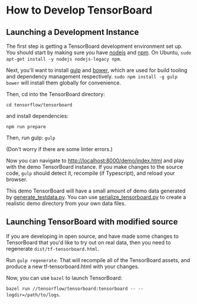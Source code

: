 # How to Develop TensorBoard

## Launching a Development Instance

The first step is getting a TensorBoard development environment set up. You
should start by making sure you have [nodejs](https://nodejs.org/en/) and
[npm](https://www.npmjs.com/). On Ubuntu, `sudo apt-get install -y nodejs
nodejs-legacy npm`.

Next, you'll want to install [gulp](http://gulpjs.com/) and
[bower](http://bower.io/), which are used for build tooling and dependency
management respectively. `sudo npm install -g gulp bower` will install them
globally for convenience.

Then, cd into the TensorBoard directory:

`cd tensorflow/tensorboard`

and install dependencies:

`npm run prepare`

Then, run gulp: `gulp`

(Don't worry if there are some linter errors.)

Now you can navigate to
[http://localhost:8000/demo/index.html](http://localhost:8000/demo/index.html)
and play with the demo TensorBoard instance. If you make changes to the source
code, `gulp` should detect it, recompile (if Typescript), and reload your
browser.

This demo TensorBoard will have a small amount of demo data generated by
[generate_testdata.py](https://github.com/tensorflow/tensorflow/blob/master/tensorflow/tensorboard/scripts/generate_testdata.py).
You can use [serialize_tensorboard.py](https://github.com/tensorflow/tensorflow/blob/master/tensorflow/tensorboard/scripts/serialize_tensorboard.py)
to create a realistic demo directory from your own data files.

## Launching TensorBoard with modified source

If you are developing in open source, and have made some changes to TensorBoard
that you'd like to try out on real data, then you need to regenerate
`dist/tf-tensorboard.html`.

Run `gulp regenerate`. That will recompile all of the TensorBoard assets, and
produce a new tf-tensorboard.html with your changes.

Now, you can use `bazel` to launch TensorBoard:

`bazel run //tensorflow/tensorboard:tensorboard -- --logdir=/path/to/logs`.

